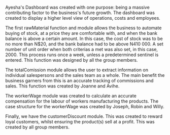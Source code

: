 Ayesha's Dashboard was created with one purpose: being a massive contributing factor to the business's future growth.
The dashboard was created to display a higher level view of operations, costs and employees. 

The first rawMaterial function and module allows the business to automate buying of stock, at a price they are comfortable 
with, and when the bank balance is above a certain amount. In this case, the cost of stock was to be no more than N$20, 
and the bank balance had to be above N410 000. A set number of unit order when both criterias a met was also set, in this
case, 2000. This process runs once a week, unless a predetermined sentinel is entered. This function was designed 
by all the group members.

The totalComission module allows the user to extract information on individual salespersons and the sales team as
a whole. The main benefit the business garners from this is an accurate tracking of commissions and sales. This
function was created by Joanne and Avihe.

The workerWage module was created to calculate an accurate compensation for the labour of workers manufacturing the
products. The case structure for the workerWage was created by Joseph, Robin and Willy.

Finally, we have the customerDiscount module. This was created to reward loyal customers, whilst ensuring the product(s)
sell at a profit. This was created by all group members.



              
   
   
       

















